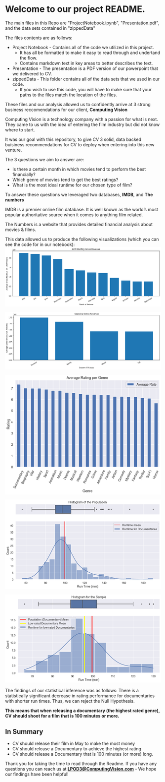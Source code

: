 # Welcome to our project README.

The main files in this Repo are "ProjectNotebook.ipynb", "Presentation.pdf", and the data sets contained in "zippedData"

The files contents are as follows:
* Project Notebook - Contains all of the code we utilized in this project. 
    *  It has all be formatted to make it easy to read through and undertand the flow.
    *  Contains markdown text in key areas to better describes the text.
* Presentation - The presentation is a PDF version of our powerpoint that we delivered to CV.
* zippedData - This folder contains all of the data sets that we used in our code. 
    *  If you wish to use this code, you will have to make sure that your paths to the files match the location of the files.

These files and our analysis allowed us to confidently arrive at 3 strong business reccomendations for our client, **Computing Vision**

Computing Vision is a technology company with a passion for what is next. They came to us with the idea of entering the film industry but did not know where to start.

It was our goal with this repository, to give CV 3 solid, data backed buisiness recommendations for CV to deploy when entering into this new venture.

The 3 questions we aim to answer are:
* Is there a certain month in which movies tend to perform the best financially?
* Which genre of movies tend to get the best ratings?
* What is the most ideal runtime for our chosen type of film?

To answer these questions we leveraged two databases, **IMDB**, and **The numbers**

IMDB is a premier online film database. It is well known as the world’s most popular 
authoritative source when it comes to anything film related.

The Numbers is a website that provides detailed financial
analysis about movies & films.

This data allowed us to produce the following visualizations (which you can see the code for in our notebook):
![](README_files\README_14_0.png)

![](README_files\README_16_0.png)

![](README_files\README_41_0.png)

![](README_files\README_51_1.png)

![](README_files\README_54_1.png)

The findings of our statistical inference was as follows:
There is a statistically significant decrease in rating performance for
documentaries with shorter run times. Thus, we can reject the Null Hypothesis.

**This means that when releasing a documentary (the highest rated genre), CV should shoot for a film that is 100 minutes or more.**

## In Summary
* CV should release their film in May to make the most money
* CV should release a Documentary to achieve the highest rating
* CV should release a Documentary that is 100 minutes (or more) long.

Thank you for taking the time to read through the Readme. If you have any questions you can reach us at
**LPOD3@ComputingVision.com** - We hope our findings have been helpful!




